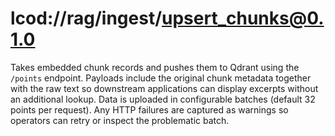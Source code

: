 # lcod://rag/ingest/upsert_chunks@0.1.0

Takes embedded chunk records and pushes them to Qdrant using the `/points`
endpoint. Payloads include the original chunk metadata together with the raw
text so downstream applications can display excerpts without an additional
lookup. Data is uploaded in configurable batches (default 32 points per
request). Any HTTP failures are captured as warnings so operators can retry or
inspect the problematic batch.
